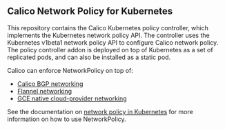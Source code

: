 ## Calico Network Policy for Kubernetes 

This repository contains the Calico Kubernetes policy controller, which implements the Kubernetes network policy API.  The controller uses the Kubernetes v1beta1 network policy API to configure Calico network policy.  The policy controller addon is deployed on top of Kubernetes as a set of replicated pods, and can also be installed as a static pod. 

Calico can enforce NetworkPolicy on top of:
- [Calico BGP networking](https://github.com/projectcalico/calico-containers/blob/master/docs/cni/kubernetes/KubernetesIntegration.md)
- [Flannel networking](https://github.com/tigera/canal)
- [GCE native cloud-provider networking](http://kubernetes.io/docs/getting-started-guides/gce/)

See the documentation on [network policy in Kubernetes](http://kubernetes.io/docs/user-guide/networkpolicies/) for more information on how to use NetworkPolicy. 
